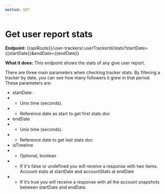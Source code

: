 ```yaml
---
method: GET
---
```


# Get user report stats

**Endpoint:** {{apiRoute}}/user-trackers/:userTrackerId/stats?startDate={{startDate}}&endDate={{endDate}}

**What it does:** This endpoint shows the stats of any give user report. 

There are three main parameters when checking tracker stats. By filtering a tracker by date, you can see how many followers it grew in that period. These parameters are:

- startDate:
- - Unix time (seconds).
- - Reference date as start to get first stats doc
- endDate
- - Unix time (seconds).
- - Reference date to get last stats doc
- isTimeline
- - Optional, boolean
- - If it's false or undefined you will receive a response with two items. Account stats at startDate and accountStats at endDate
- - If it’s true you will receive a response with all the account snapshots between startDate and endDate.
